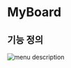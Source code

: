 # MyBoard

## 기능 정의
![menu description](https://github.com/handje/MyBoard/assets/57988006/987096c6-0d3a-45e6-b9a3-c70932c0100f)
